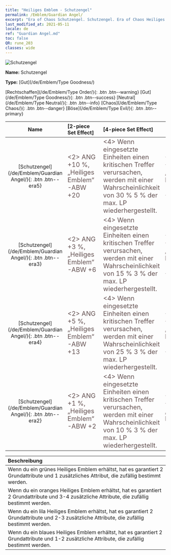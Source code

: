 ```yaml
---
title: "Heiliges Emblem - Schutzengel"
permalink: /Emblem/Guardian Angel/
excerpt: "Era of Chaos Schutzengel. Schutzengel. Era of Chaos Heiliges Emblem Schutzengel. Era of Chaos Gut Schutzengel"
last_modified_at: 2021-05-11
locale: de
ref: "Guardian Angel.md"
toc: false
QR: rune_203
classes: wide
---
```


  ![Schutzengel](/images/r/rune_icon_203.png)

 **Name:** Schutzengel

 **Type:** [Gut](/de/Emblem/Type Goodness/)

  [Rechtschaffen](/de/Emblem/Type Order/){: .btn .btn--warning}   [Gut](/de/Emblem/Type Goodness/){: .btn .btn--success}   [Neutral](/de/Emblem/Type Neutral/){: .btn .btn--info}   [Chaos](/de/Emblem/Type Chaos/){: .btn .btn--danger}   [Böse](/de/Emblem/Type Evil/){: .btn .btn--primary} 

  |  Name    | [2-piece Set Effect] | [4-piece Set Effect] | [6-piece Set Effect]  | 
  |:-----------------------:|:-------------------|:-----------------|----------------| 
  | [Schutzengel](/de/Emblem/Guardian Angel/){: .btn .btn--era5} | <span style="color: #645252;font-size:20px">&lt;2&gt; ANG +10 %, „Heiliges Emblem“-ABW +20</span> | <span style="color: #645252;font-size:20px">&lt;4&gt; Wenn eingesetzte Einheiten einen kritischen Treffer verursachen, werden mit einer Wahrscheinlichkeit von 30 % 5 % der max. LP wiederhergestellt.</span> | <span style="color: #645252;font-size:20px">&lt;6&gt; ANG +20 %, „Heiliges Emblem“-ABW +55</span> | 
  | [Schutzengel](/de/Emblem/Guardian Angel/){: .btn .btn--era3} | <span style="color: #645252;font-size:20px">&lt;2&gt; ANG +3 %, „Heiliges Emblem“-ABW +6</span> | <span style="color: #645252;font-size:20px">&lt;4&gt; Wenn eingesetzte Einheiten einen kritischen Treffer verursachen, werden mit einer Wahrscheinlichkeit von 15 % 3 % der max. LP wiederhergestellt.</span> | <span style="color: #645252;font-size:20px">&lt;6&gt; ANG +7 %, „Heiliges Emblem“-ABW +16</span> | 
  | [Schutzengel](/de/Emblem/Guardian Angel/){: .btn .btn--era4} | <span style="color: #645252;font-size:20px">&lt;2&gt; ANG +5 %, „Heiliges Emblem“-ABW +13</span> | <span style="color: #645252;font-size:20px">&lt;4&gt; Wenn eingesetzte Einheiten einen kritischen Treffer verursachen, werden mit einer Wahrscheinlichkeit von 25 % 3 % der max. LP wiederhergestellt.</span> | <span style="color: #645252;font-size:20px">&lt;6&gt; ANG +15 %, „Heiliges Emblem“-ABW +30</span> | 
  | [Schutzengel](/de/Emblem/Guardian Angel/){: .btn .btn--era2} | <span style="color: #645252;font-size:20px">&lt;2&gt; ANG +1 %, „Heiliges Emblem“-ABW +2</span> | <span style="color: #645252;font-size:20px">&lt;4&gt; Wenn eingesetzte Einheiten einen kritischen Treffer verursachen, werden mit einer Wahrscheinlichkeit von 10 % 3 % der max. LP wiederhergestellt.</span> | <span style="color: #645252;font-size:20px">&lt;6&gt; ANG +2 %, „Heiliges Emblem“-ABW +6</span> | 

  |         Beschreibung            | 
  |:-------------------------------|
  | Wenn du ein grünes Heiliges Emblem erhältst, hat es garantiert 2 Grundattribute und 1 zusätzliches Attribut, die zufällig bestimmt werden. |
  | Wenn du ein oranges Heiliges Emblem erhältst, hat es garantiert 2 Grundattribute und 3-4 zusätzliche Attribute, die zufällig bestimmt werden. |
  | Wenn du ein lila Heiliges Emblem erhältst, hat es garantiert 2 Grundattribute und 2-3 zusätzliche Attribute, die zufällig bestimmt werden. |
  | Wenn du ein blaues Heiliges Emblem erhältst, hat es garantiert 2 Grundattribute und 1-2 zusätzliche Attribute, die zufällig bestimmt werden. |
